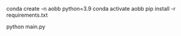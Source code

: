 conda create -n aobb python=3.9
conda activate aobb
pip install -r requirements.txt

python main.py
